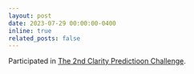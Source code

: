```yaml
---
layout: post
date: 2023-07-29 00:00:00-0400
inline: true
related_posts: false
---
```


Participated in [The 2nd Clarity Predictioon Challenge](https://claritychallenge.org/docs/cpc2/cpc2_intro).
